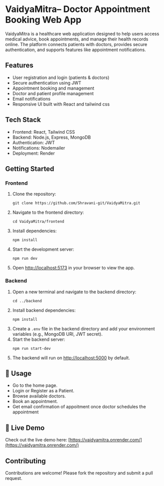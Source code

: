 # VaidyaMitra– Doctor Appointment Booking Web App

VaidyaMitra is a healthcare web application designed to help users access medical advice, book appointments, and manage their health records online. The platform connects patients with doctors, provides secure authentication, and supports features like appointment notifications.

## Features

- User registration and login (patients & doctors)
- Secure authentication using JWT
- Appointment booking and management
- Doctor and patient profile management
- Email notifications
- Responsive UI built with React and tailwind css

## Tech Stack

- Frontend: React, Tailwind CSS
- Backend: Node.js, Express, MongoDB
- Authentication: JWT
- Notifications: Nodemailer
- Deployment: Render

## Getting Started

### Frontend

1. Clone the repository:
   ```
   git clone https://github.com/Shravani-git/VaidyaMitra.git
   ```
2. Navigate to the frontend directory:
   ```
   cd VaidyaMitra/frontend
   ```
3. Install dependencies:
   ```
   npm install
   ```
4. Start the development server:
   ```
   npm run dev
   ```
5. Open [http://localhost:5173](http://localhost:5173) in your browser to view the app.

### Backend

1. Open a new terminal and navigate to the backend directory:
   ```
   cd ../backend
   ```
2. Install backend dependencies:
   ```
   npm install
   ```
3. Create a `.env` file in the backend directory and add your environment variables (e.g., MongoDB URI, JWT secret).
4. Start the backend server:
   ```
   npm run start-dev
   ```
5. The backend will run on [http://localhost:5000](http://localhost:5000) by default.

## 📱 Usage

- Go to the home page.
- Login or Register as a Patient.
- Browse available doctors.
- Book an appointment.
- Get email confirmation of appoitment once doctor schedules the appointment

## 🚀 Live Demo

Check out the live demo here: [https://vaidyamitra.onrender.com/](https://vaidyamitra.onrender.com/)

## Contributing

Contributions are welcome! Please fork the repository and submit a pull request.


